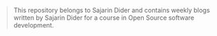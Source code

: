 > This repository belongs to Sajarin Dider and contains weekly blogs written by Sajarin Dider for a course in Open Source software development.


